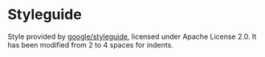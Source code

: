 # Styleguide

Style provided by [google/styleguide](https://github.com/google/styleguide), licensed under Apache License 2.0.
It has been modified from 2 to 4 spaces for indents.
